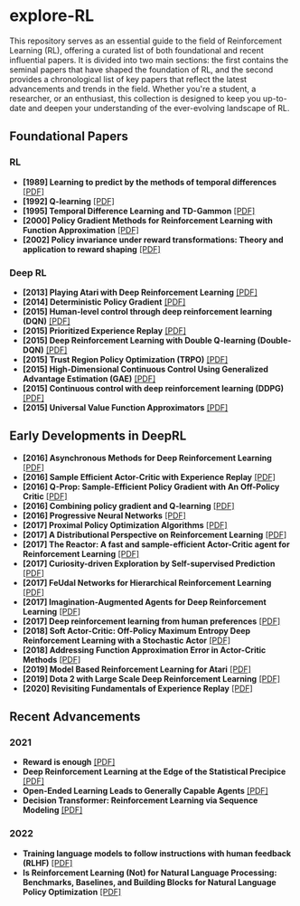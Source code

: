 # explore-RL
This repository serves as an essential guide to the field of Reinforcement Learning (RL), offering a curated list of both foundational and recent influential papers. It is divided into two main sections: the first contains the seminal papers that have shaped the foundation of RL, and the second provides a chronological list of key papers that reflect the latest advancements and trends in the field. Whether you're a student, a researcher, or an enthusiast, this collection is designed to keep you up-to-date and deepen your understanding of the ever-evolving landscape of RL.

## Foundational Papers

### RL
* **\[1989\] Learning to predict by the methods of temporal differences** [\[PDF\]](http://incompleteideas.net/papers/sutton-88-with-erratum.pdf)
* **\[1992\] Q-learning** [\[PDF\]](https://www.gatsby.ucl.ac.uk/~dayan/papers/cjch.pdf)
* **\[1995\] Temporal Difference Learning and TD-Gammon** [\[PDF\]](https://www.csd.uwo.ca/~xling/cs346a/extra/tdgammon.pdf)
* **\[2000\] Policy Gradient Methods for Reinforcement Learning with Function Approximation** [\[PDF\]](https://homes.cs.washington.edu/~todorov/courses/amath579/reading/PolicyGradient.pdf)
* **\[2002\] Policy invariance under reward transformations: Theory and application to reward shaping** [\[PDF\]](http://ai.stanford.edu/~ang/papers/shaping-icml99.pdf)

### Deep RL
* **\[2013\] Playing Atari with Deep Reinforcement Learning** [\[PDF\]](https://arxiv.org/pdf/1312.5602.pdf)
* **\[2014\] Deterministic Policy Gradient** [\[PDF\]](http://proceedings.mlr.press/v32/silver14.pdf)
* **\[2015\] Human-level control through deep reinforcement learning (DQN)** [\[PDF\]](https://storage.googleapis.com/deepmind-media/dqn/DQNNaturePaper.pdf)
* **\[2015\] Prioritized Experience Replay** [\[PDF\]](https://arxiv.org/pdf/1511.05952.pdf)
* **\[2015\] Deep Reinforcement Learning with Double Q-learning (Double-DQN)** [\[PDF\]](https://arxiv.org/pdf/1509.06461.pdf)
* **\[2015\] Trust Region Policy Optimization (TRPO)** [\[PDF\]](https://arxiv.org/pdf/1502.05477.pdf)
* **\[2015\] High-Dimensional Continuous Control Using Generalized Advantage Estimation (GAE)** [\[PDF\]](https://arxiv.org/pdf/1506.02438.pdf)
* **\[2015\] Continuous control with deep reinforcement learning (DDPG)** [\[PDF\]](https://arxiv.org/pdf/1509.02971.pdf)
* **\[2015\] Universal Value Function Approximators** [\[PDF\]](http://proceedings.mlr.press/v37/schaul15.pdf)


## Early Developments in DeepRL

* **\[2016\] Asynchronous Methods for Deep Reinforcement Learning** [\[PDF\]](https://arxiv.org/pdf/1602.01783.pdf)
* **\[2016\] Sample Efficient Actor-Critic with Experience Replay** [\[PDF\]](https://arxiv.org/pdf/1611.01224.pdf)
* **\[2016\] Q-Prop: Sample-Efficient Policy Gradient with An Off-Policy Critic** [\[PDF\]](https://arxiv.org/pdf/1611.02247.pdf)
* **\[2016\] Combining policy gradient and Q-learning** [\[PDF\]](https://arxiv.org/pdf/1611.01626.pdf)
* **\[2016\] Progressive Neural Networks** [\[PDF\]](https://arxiv.org/pdf/1606.04671.pdf)
* **\[2017\] Proximal Policy Optimization Algorithms** [\[PDF\]](https://arxiv.org/pdf/1707.06347.pdf)
* **\[2017\] A Distributional Perspective on Reinforcement Learning** [\[PDF\]](https://arxiv.org/pdf/1707.06887.pdf)
* **\[2017\] The Reactor: A fast and sample-efficient Actor-Critic agent for Reinforcement Learning** [\[PDF\]](https://arxiv.org/pdf/1704.04651.pdf)
* **\[2017\] Curiosity-driven Exploration by Self-supervised Prediction** [\[PDF\]](https://arxiv.org/pdf/1705.05363.pdf)
* **\[2017\] FeUdal Networks for Hierarchical Reinforcement Learning** [\[PDF\]](https://arxiv.org/pdf/1703.01161.pdf)
* **\[2017\] Imagination-Augmented Agents for Deep Reinforcement Learning** [\[PDF\]](https://arxiv.org/pdf/1707.06203.pdf)
* **\[2017\] Deep reinforcement learning from human preferences** [\[PDF\]](https://arxiv.org/pdf/1706.03741.pdf)
* **\[2018\] Soft Actor-Critic: Off-Policy Maximum Entropy Deep Reinforcement Learning with a Stochastic Actor** [\[PDF\]](https://arxiv.org/pdf/1801.01290.pdf)
* **\[2018\] Addressing Function Approximation Error in Actor-Critic Methods** [\[PDF\]](https://arxiv.org/pdf/1802.09477.pdf)
* **\[2019\] Model Based Reinforcement Learning for Atari** [\[PDF\]](https://arxiv.org/pdf/1903.00374v3.pdf)
* **\[2019\] Dota 2 with Large Scale Deep Reinforcement Learning** [\[PDF\]](https://arxiv.org/pdf/1912.06680v1.pdf)
* **\[2020\] Revisiting Fundamentals of Experience Replay** [\[PDF\]](https://arxiv.org/pdf/2007.06700.pdf)

## Recent Advancements

### 2021

* **Reward is enough** [\[PDF\]](https://pdf.sciencedirectassets.com/271585/1-s2.0-S0004370221X00070/1-s2.0-S0004370221000862/main.pdf?X-Amz-Security-Token=IQoJb3JpZ2luX2VjEOn%2F%2F%2F%2F%2F%2F%2F%2F%2F%2FwEaCXVzLWVhc3QtMSJGMEQCIDD1mkTrzRgPaZFChi76qBVxpA%2F1oEfvgeNaKHsngYNQAiAR%2FvP%2B04fl9lISGsVesVLQDOpdOiNWneOgD8hnm8BSZyq8BQih%2F%2F%2F%2F%2F%2F%2F%2F%2F%2F8BEAUaDDA1OTAwMzU0Njg2NSIMJ1IlZaTCw%2FYHVxKhKpAFLm93ArWg2SLucYTMCbXRvbqLgmDfCi6G2t4yGNzAFP28EEh6VQ5R%2FoTQcfCPy5io0xI0OlxARTwCCr479y4VRYqfA2QugkQCP5XJGvjj92SBs0iqVofmavFOI7%2FfWjbFrmYF4oQlo7FAX9f51Q7AScmmvAD4MyYNs%2FBSnSZlvl%2FSww%2Bz4u5AAuE1MuektMVmIkXtwrc3uR0HZ9lPIgkTFQtrWD17C1%2FXzeaYwXCG%2Bx0O%2Bpz4RkehShexSKM5HvirxwkV3IxyxxRkxx1RL99%2BCbcyHGFL%2BsUwGSjFU4L6%2FxwjHFYK%2B1BE%2Fm11fnTMMseAeYNDtsPCxfqxMGwKpRIfW7AJtb%2Fplp%2BBajEBqzV3zk%2BL9FwrgucF1lUY2mj9RMOfP0eQXuW6KNuvO1uN5JRL4%2BxOy5kY0IZb1CkwQ8T%2Fg6AFn7AnNlfoKmWvc6qWMnCdYMtziTti6xFbZ2iO16nhNoqu%2FsaoqX2Vis1XMtVaNyGQ9KWG5h8TqsS4kM93wW9OIx5Rg1cBKSyno3zkuloIw%2FguALjLv%2FQsZPfBfZmvvhTm9R4LlOGpSvz28L0RAHmY2IqlwiYvk7wBDmzpF1K2iIyFbdNIxWe7MNUfkEHlaVV1I6dQQDzWgD6U2azHmzj6S8maCa6hpJD3zaBuAZo2liptiNFuVAtQ7q7uD2bYjJyJS%2BecgG7Liil%2BvOjaV%2BZaVAluYQJX%2FZ1GUNW682hVDIH48m4gJkrwx8HKHxwDRo6mgnq0lHDv3QPUXENv8DkJrtAz59KI%2F4oQN2rpvGWbty8XHgvWa3L9myEDMyIFDuwNFFj%2FylkFpDe%2FqaHe5rervshhHf4N6gGd6aqoIOmuvDY7xM9t2nWke03dj%2FE0r%2B4wlvaBpwY6sgFFcygdEMU1Irc3FsjKeQrL0HYpNTPpTuTh4gdje8tBgSA24nHd1iWLYG0w3yWhE7uzhrbApxCIochzsxXsiQASXfVpzDiocv5r4aiqj1ZNa3Few4pii%2BpoTDLXTmFkFj9PurE4OlG0osXkVvVep7S5yLVCa5pIbsilqp6f9oygo9ue%2BoeVw5log1atPkdbGD9IveuvlMsTrBaYbTz7pgP40R1eqfjBVLRHRSwbgTRhK370&X-Amz-Algorithm=AWS4-HMAC-SHA256&X-Amz-Date=20230819T093928Z&X-Amz-SignedHeaders=host&X-Amz-Expires=300&X-Amz-Credential=ASIAQ3PHCVTYREOQ4MOR%2F20230819%2Fus-east-1%2Fs3%2Faws4_request&X-Amz-Signature=95c7c09809b2908c931b65298badb8ebf8af380abc0647ea072ac78374b2ec6f&hash=111c703d077d3e3441d4c5836abc52ec7457c0c53ec05ca32d159e4544b0eb86&host=68042c943591013ac2b2430a89b270f6af2c76d8dfd086a07176afe7c76c2c61&pii=S0004370221000862&tid=spdf-0ac74b55-5383-47de-8cea-dead81ef0adc&sid=9fbf1fc688bcd34f2059980161b3c4dd1a3agxrqb&type=client&tsoh=d3d3LnNjaWVuY2VkaXJlY3QuY29t&ua=130f55065b525101055b&rr=7f916df4eb9e9361&cc=in)
* **Deep Reinforcement Learning at the Edge of the Statistical Precipice** [\[PDF\]](https://openreview.net/pdf?id=uqv8-U4lKBe)
* **Open-Ended Learning Leads to Generally Capable Agents** [\[PDF\]](https://storage.googleapis.com/deepmind-media/papers/Open-Ended%20Learning%20Leads%20to%20Generally%20Capable%20Agents/open-ended-learning-paper.pdf)
* **Decision Transformer: Reinforcement Learning via Sequence Modeling** [\[PDF\]](https://arxiv.org/pdf/2106.01345.pdf)

### 2022

* **Training language models to follow instructions with human feedback (RLHF)** [\[PDF\]](https://arxiv.org/pdf/2203.02155.pdf)
* **Is Reinforcement Learning (Not) for Natural Language Processing: Benchmarks, Baselines, and Building Blocks for Natural Language Policy Optimization** [\[PDF\]](https://arxiv.org/pdf/2210.01241.pdf)
